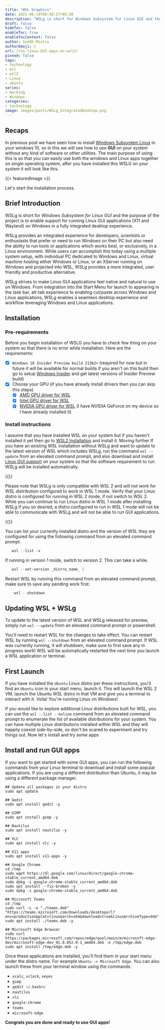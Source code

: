 ```yaml
---
title: "WSL Graphics"
date: 2021-06-19T09:59:27+05:30
description: "WSLg is short for Windows Subsystem for Linux GUI and the purpose of the project is to enable support for running Linux GUI applications (X11 and Wayland) on Windows in a fully integrated desktop experience."
draft: false
hideToc: false
enableToc: true
enableTocContent: false
author: Siddh Mistry
authorEmoji: 🤯
url: /run-linux-GUI-apps-on-wsl2/
pinned: false
tags:
- technology
- wsl
- wsl2
- Linux
- ubuntu
series:
- Hacking
- Windows
categories:
- technology
image: images/posts/WSLg_IntegratedDesktop.png
---
```

## Recaps

In previous post we have seen how to install [Windows Subsystem Linux](https://www.mistrysiddh.tk/posts/wsl2install) in your windows 10, so in this we will see how to use **GUI** on your system without any kind of software or other utilities. The main purpose of using this is so that you can easily use both the windows and Linux apps together on single operating system, after you have installed this WSLG on your system it will look like this.

{{< featuredImage >}}

Let's start the installation process.

## Brief Introduction

WSLg is short for *Windows Subsystem for Linux GUI* and the purpose of the project is to enable support for running Linux GUI applications (X11 and Wayland) on Windows in a fully integrated desktop experience.

WSLg provides an integrated experience for developers, scientists or enthusiasts that prefer or need to run Windows on their PC but also need the ability to run tools or applications which works best, or exclusively, in a Linux environment. While users can accomplish this today using a multiple system setup, with individual PC dedicated to Windows and Linux, virtual machine hosting either Windows or Linux, or an XServer running on Windows and projected into WSL, WSLg provides a more integrated, user friendly and productive alternative.

WSLg strives to make Linux GUI applications feel native and natural to use on Windows. From integration into the Start Menu for launch to appearing in the task bar, alt-tab experience to enabling cut/paste across Windows and Linux applications, WSLg enables a seamless desktop experience and workflow leveraging Windows and Linux applications.

## Installation

### Pre-requirements

Before you begin installation of WSLG you have to check few thing on your system so that there is no error while installation. Here are the requirements:

- [x] `Windows 10 Insider Preview build 21362+` (required for now but in future it will be available for normal builds if you aren't on this build then go to setup [Windows Insider](https://www.mistrysiddh.tk/posts/wsl2install/#installation-of-wsl-2) and get latest versions of Insider Preview build)
- [x] Choose your GPU (if you have already install drivers then you can skip this steps)
  - [x] [AMD GPU driver for WSL](https://community.amd.com/community/radeon-pro-graphics/blog/2020/06/17/announcing-amd-support-for-gpu-accelerated-machine-learning-training-on-windows-10)
  - [x] [Intel GPU driver for WSL](https://downloadcenter.intel.com/download/29526)
  - [x] [NVIDIA GPU driver for WSL](https://developer.nvidia.com/cuda/wsl) (I have NVIDIA GeForce on my device so I have already installed it)

### Install instructions

I assume that you have installed WSL on your system but if you haven't installed it yet then go to [WSL2 Installation](https://www.mistrysiddh.tk/posts/ws2install/) and install it. Moving further If you have an existing WSL installation without WSLg and want to update to the latest version of WSL which includes WSLg, run the command `wsl --update` from an elevated command prompt, and also download and install [Linux GUI support](https://github.com/microsoft/wslg/releases/tag/v1.0.24) on your system so that the software requirement to run WSLg will be installed automatically. 

{{<alert theme="info" dir="ltr">}}

Please note that WSLg is only compatible with WSL 2 and will not work for WSL distribution configured to work in WSL 1 mode. Verify that your Linux distro is configured for running in WSL 2 mode, if not switch to WSL 2. While you can continue to run Linux distro in WSL 1 mode after installing WSLg if you so desired, a distro configured to run in WSL 1 mode will not be able to communicate with WSLg and will not be able to run GUI applications.

{{</alert>}}

You can list your currently installed distro and the version of WSL they are configured for using the following command from an elevated command prompt.

```powershell
   wsl --list -v
```

If running in version 1 mode, switch to version 2. This can take a while.

```powershell
   wsl --set-version _distro_name_ 2
```

Restart WSL by running this command from an elevated command prompt, make sure to save any pending work first:

```powershell
    wsl --shutdown
```

## Updating WSL + WSLg

To update to the latest version of WSL and WSLg released for preview, simply run `wsl --update` from an elevated command prompt or powershell.

You'll need to restart WSL for the changes to take effect. You can restart WSL by running `wsl --shutdown` from an elevated command prompt. If WSL was currently running, it will shutdown, make sure to first save any in progress work! WSL will be automatically restarted the next time you launch a WSL application or terminal.

## First Launch

If you have installed the `Ubuntu` Linux distro per these instructions, you'll find an `Ubuntu` icon in your start menu, launch it. This will launch the WSL 2 VM, launch the Ubuntu WSL distro in that VM and give you a terminal to interact with it. Voila! You're running Linux on Windows!

If you would like to explore additional Linux distributions built for WSL, you can use the `wsl --list --online` command from an elevated command prompt to enumerate the list of available distributions for your system. You can have multiple Linux distributions installed within WSL and they will happily coexist side-by-side, so don't be scared to experiment and try things out. Now let's install and try some apps

## Install and run GUI apps

If you want to get started with some GUI apps, you can run the following commands from your Linux terminal to download and install some popular applications. If you are using a different distribution than Ubuntu, it may be using a different package manager.

```
## Update all packages in your distro
sudo apt update

## Gedit
sudo apt install gedit -y

## GIMP
sudo apt install gimp -y

## Nautilus
sudo apt install nautilus -y

## VLC
sudo apt install vlc -y

## X11 apps
sudo apt install x11-apps -y

## Google Chrome
cd /tmp
sudo wget https://dl.google.com/linux/direct/google-chrome-stable_current_amd64.deb
sudo dpkg -i google-chrome-stable_current_amd64.deb 
sudo apt install --fix-broken -y
sudo dpkg -i google-chrome-stable_current_amd64.deb

## Microsoft Teams
cd /tmp
sudo curl -L -o "./teams.deb" "https://teams.microsoft.com/downloads/desktopurl?env=production&plat=linux&arch=x64&download=true&linuxArchiveType=deb"
sudo apt install ./teams.deb -y

## Microsoft Edge Browser
sudo curl https://packages.microsoft.com/repos/edge/pool/main/m/microsoft-edge-dev/microsoft-edge-dev_91.0.852.0-1_amd64.deb -o /tmp/edge.deb
sudo apt install /tmp/edge.deb -y
```

Once these applications are installed, you'll find them in your start menu under the distro name. For example `Ubuntu -> Microsoft Edge`. You can also launch these from your terminal window using the commands:

- `xcalc`, `xclock`, `xeyes`
- `gimp`
- `gedit ~/.bashrc`
- `nautilus`
- `vlc`
- `google-chrome`
- `teams`
- `microsoft-edge`

**Congrats you are done and ready to use GUI apps!** 
